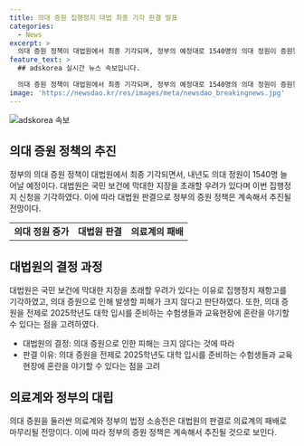 ```yaml
---
title: 의대 증원 집행정지 대법 최종 기각 판결 발표
categories:
  - News
excerpt: >
  의대 증원 정책이 대법원에서 최종 기각되며, 정부의 예정대로 1540명의 의대 정원이 증원될 전망이다. 대법원은 증원 중단으로 인한 국민 보건에 심각한 영향을 우려하며 집행정지 신청을 기각하였고, 향후 소송은 의료계의 패배가 예상된다. 이에 따라 의료계와 정부 간 논쟁은 마무리될 것으로 보인다.
feature_text: >
  ## adskorea 실시간 뉴스 속보입니다.

  의대 증원 정책이 대법원에서 최종 기각되며, 정부의 예정대로 1540명의 의대 정원이 증원될 전망이다. 대법원은 증원 중단으로 인한 국민 보건에 심각한 영향을 우려하며 집행정지 신청을 기각하였고, 향후 소송은 의료계의 패배가 예상된다. 이에 따라 의료계와 정부 간 논쟁은 마무리될 것으로 보인다.
image: 'https://newsdao.kr/res/images/meta/newsdao_breakingnews.jpg'
---
```


<p><img src="https://newsdao.kr/res/images/meta/newsdao_breakingnews.jpg" alt="adskorea 속보" /></p>

<h2 data-ke-size="size26">의대 증원 정책의 추진</h2>

<p data-ke-size="size16">정부의 의대 증원 정책이 대법원에서 최종 기각되면서, 내년도 의대 정원이 1540명 늘어날 예정이다. 대법원은 국민 보건에 막대한 지장을 초래할 우려가 있다며 이번 집행정지 신청을 기각하였다. 이에 따라 대법원 판결으로 정부의 증원 정책은 계속해서 추진될 전망이다.</p>

<table>
  <tr>
    <td style="text-align: center; height: 17px;"><b>의대 정원 증가</b></td>
    <td style="text-align: center; height: 17px;"><b>대법원 판결</b></td>
    <td style="text-align: center; height: 17px;"><b>의료계의 패배</b></td>
  </tr>
</table>

<h2 data-ke-size="size26">대법원의 결정 과정</h2>

<p data-ke-size="size16">대법원은 국민 보건에 막대한 지장을 초래할 우려가 있다는 이유로 집행정지 재항고를 기각하였고, 의대 증원으로 인해 발생할 피해가 크지 않다고 판단하였다. 또한, 의대 증원을 전제로 2025학년도 대학 입시를 준비하는 수험생들과 교육현장에 혼란을 야기할 수 있다는 점을 고려하였다.</p>

<ul>
  <li>대법원의 결정: 의대 증원으로 인한 피해는 크지 않다는 것에 따라</li>
  <li>판결 이유: 의대 증원을 전제로 2025학년도 대학 입시를 준비하는 수험생들과 교육현장에 혼란을 야기할 수 있다는 점을 고려</li>
</ul>

<h2 data-ke-size="size26">의료계와 정부의 대립</h2>

<p data-ke-size="size16">의대 증원을 둘러싼 의료계와 정부의 법정 소송전은 대법원의 판결로 의료계의 패배로 마무리될 전망이다. 이에 따라 정부의 증원 정책은 계속해서 추진될 것으로 보인다.</p>

<p data-ke-size="size16">&nbsp;</p>

